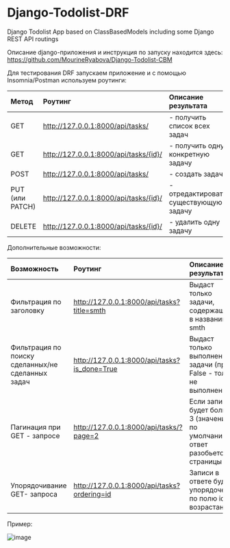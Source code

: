 # Django-Todolist-DRF
Django Todolist App based on ClassBasedModels including some Django REST API routings

Описание django-приложения и инструкция по запуску находится здесь: https://github.com/MourineRyabova/Django-Todolist-CBM

Для тестирования DRF запускаем приложение и с помощью Insomnia/Postman используем роутинги:

|Метод|Роутинг|Описание результата|
|:------|:--------|:-----------------------|
|GET| http://127.0.0.1:8000/api/tasks/| - получить список всех задач|
|GET| http://127.0.0.1:8000/api/tasks/{id}/| - получить одну конкретную задачу|
|POST| http://127.0.0.1:8000/api/tasks/| - создать задачу|
|PUT (или PATCH)| http://127.0.0.1:8000/api/tasks/{id}/| - отредактировать существующую задачу|
|DELETE| http://127.0.0.1:8000/api/tasks/{id}/| - удалить одну задачу|

Дополнительные возможности:

|Возможность|Роутинг|Описание результата|
|:------|:--------|:-----------------------|
|Фильтрация по заголовку|http://127.0.0.1:8000/api/tasks?title=smth|Выдаст только задачи, содержащие в названии smth|
|Фильтрация по поиску сделанных/не сделанных задач|http://127.0.0.1:8000/api/tasks?is_done=True|Выдаст только выполненные задачи (при False - только не выполненные)|
|Пагинация при GET - запросе|http://127.0.0.1:8000/api/tasks/?page=2|Если записей будет больше 3 (значение по умолчанию), ответ разобьется на страницы|
|Упорядочивание GET- запроса|http://127.0.0.1:8000/api/tasks?ordering=id|Записи в ответе будут упорядочены по полю id по возрастанию|

Пример:

![image](https://user-images.githubusercontent.com/88885135/220046409-b7764f4d-ee32-4358-8efd-2d8e8fc6d712.png)
